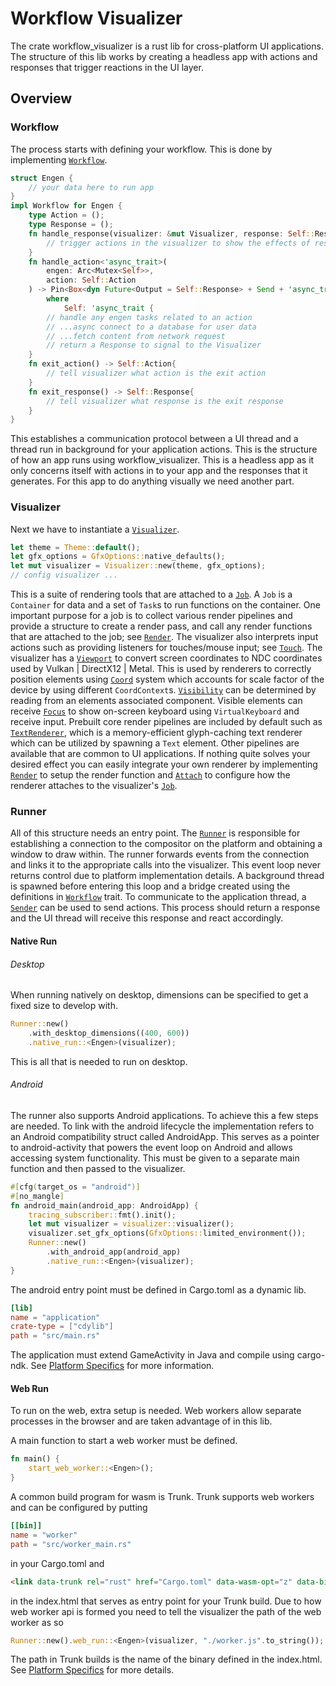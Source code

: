 # Workflow Visualizer

The crate workflow_visualizer is a rust lib for cross-platform UI applications.
The structure of this lib works by creating a headless app with actions and responses
that trigger reactions in the UI layer. 

## Overview

### Workflow

The process starts with defining your workflow. This is done by implementing [`Workflow`](pages/workflow.md).

```rust 
struct Engen {
    // your data here to run app
}
impl Workflow for Engen {
    type Action = ();
    type Response = ();
    fn handle_response(visualizer: &mut Visualizer, response: Self::Response) {
        // trigger actions in the visualizer to show the effects of responses
    }
    fn handle_action<'async_trait>(
        engen: Arc<Mutex<Self>>,
        action: Self::Action
    ) -> Pin<Box<dyn Future<Output = Self::Response> + Send + 'async_trait>>
        where
            Self: 'async_trait {
        // handle any engen tasks related to an action
        // ...async connect to a database for user data
        // ...fetch content from network request
        // return a Response to signal to the Visualizer
    }
    fn exit_action() -> Self::Action{
        // tell visualizer what action is the exit action 
    }
    fn exit_response() -> Self::Response{
        // tell visualizer what response is the exit response
    }
}
```
This establishes a communication protocol between a UI thread and a thread run in background for
your application actions. This is the structure of how an app runs using workflow_visualizer. 
This is a headless app as it only concerns itself with actions in to your app and the
responses that it generates. For this app to do anything visually we need another part.

### Visualizer 

Next we have to instantiate a [`Visualizer`](pages/visualizer.md).

```rust
let theme = Theme::default();
let gfx_options = GfxOptions::native_defaults();
let mut visualizer = Visualizer::new(theme, gfx_options);
// config visualizer ...
```

This is a suite of rendering tools that are attached to a [`Job`](pages/job.md). A `Job` is a `Container` for data
and a set of `Task`s to run functions on the container. One important purpose for a job is to collect various render pipelines
and provide a structure to create a render pass, and call any render functions that are attached to the job; 
see [`Render`](pages/render.md). The visualizer also interprets input actions
such as providing listeners for touches/mouse input; see [`Touch`](pages/touch.md). The visualizer has
a [`Viewport`](pages/viewport.md) to convert screen coordinates to NDC coordinates used by Vulkan | DirectX12 | Metal.
This is used by renderers to correctly position elements using [`Coord`](pages/coord.md) system which accounts for
scale factor of the device by using different `CoordContext`s. [`Visibility`](pages/visibility.md) can be determined by 
reading from an elements associated component. Visible elements can receive [`Focus`](pages/focus.md) to show
on-screen keyboard using `VirtualKeyboard` and receive input. Prebuilt core render pipelines are included
by default such as [`TextRenderer`](pages/text_renderer.md), which is a memory-efficient glyph-caching text renderer which can be 
utilized by spawning a `Text` element. Other pipelines are available that are common to UI applications. 
If nothing quite solves your desired effect you can easily integrate your own renderer by implementing 
[`Render`](pages/render.md) to setup the render function and [`Attach`](pages/attach.md) to configure how the renderer attaches to the 
visualizer's [`Job`](pages/job.md).

### Runner

All of this structure needs an entry point. The [`Runner`](pages/runner.md) is responsible for establishing
a connection to the compositor on the platform and obtaining a window to draw within. The runner forwards events from 
the connection and links it to the appropriate calls into the visualizer. This event loop never returns control due to platform 
implementation details. A background thread is spawned before entering this loop and a bridge created using the definitions 
in [`Workflow`](pages/workflow.md) trait. To communicate to the application thread, a [`Sender`](pages/sender.md) can be used to 
send actions. This process should return a response and the UI thread will receive this response and react 
accordingly.

#### Native Run
###### Desktop
When running natively on desktop, dimensions can be specified to get a fixed size to develop with.

```rust
Runner::new()
    .with_desktop_dimensions((400, 600))
    .native_run::<Engen>(visualizer);
```

This is all that is needed to run on desktop.
###### Android
The runner also supports Android applications. To achieve this a few steps are needed.
To link with the android lifecycle the implementation refers to an Android
compatibility struct called AndroidApp. This serves as a pointer to android-activity that powers the event loop on Android and allows
accessing system functionality.
This must be given to a separate main function and then passed to the visualizer.
```rust
#[cfg(target_os = "android")]
#[no_mangle]
fn android_main(android_app: AndroidApp) {
    tracing_subscriber::fmt().init();
    let mut visualizer = visualizer::visualizer();
    visualizer.set_gfx_options(GfxOptions::limited_environment());
    Runner::new()
        .with_android_app(android_app)
        .native_run::<Engen>(visualizer);
}
```
The android entry point must be defined in Cargo.toml as a dynamic lib.
```toml
[lib]
name = "application"
crate-type = ["cdylib"]
path = "src/main.rs"
```
The application must extend GameActivity in Java and compile using cargo-ndk. See [Platform Specifics](pages/platform_specifics.md) for more information.

#### Web Run 

To run on the web, extra setup is needed. Web workers allow separate processes in the browser and are taken advantage of 
in this lib. 

A main function to start a web worker must be defined.
```rust
fn main() {
    start_web_worker::<Engen>();
}
```
A common build program for wasm is Trunk. Trunk supports web workers and can be configured by putting
```toml
[[bin]]
name = "worker"
path = "src/worker_main.rs"
```
in your Cargo.toml and
```html
<link data-trunk rel="rust" href="Cargo.toml" data-wasm-opt="z" data-bin="worker" data-type="worker" />
```
in the index.html that serves as entry point for your Trunk build. Due to how web worker api is formed you need to
tell the visualizer the path of the web worker as so
```rust
Runner::new().web_run::<Engen>(visualizer, "./worker.js".to_string());
```
The path in Trunk builds is the name of the binary defined in the index.html. See [Platform Specifics](pages/platform_specifics.md) for more details.


